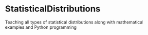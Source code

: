 # StatisticalDistributions
Teaching all types of statistical distributions along with mathematical examples and Python programming
